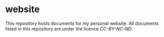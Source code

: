 # website
This repository hosts documents for my personal website. 
All documents listed in this repository are under the licence *CC-BY-NC-ND*.
